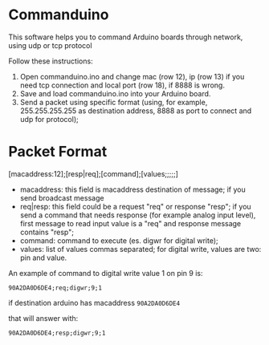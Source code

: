 Commanduino
===========

This software helps you to command Arduino boards through network, using udp or tcp protocol

Follow these instructions:

1) Open commanduino.ino and change mac (row 12), ip (row 13) if you need tcp connection and local port (row 18), if 8888 is wrong.
2) Save and load commanduino.ino into your Arduino board.
3) Send a packet using specific format (using, for example, 255.255.255.255 as destination address, 8888 as port to connect and udp for protocol);

Packet Format
=============

[macaddress:12];[resp|req];[command];[values;;;;;]

- macaddress: this field is macaddress destination of message; if you send broadcast message
- req|resp: this field could be a request "req" or response "resp"; if you send a command that needs response (for example analog input level), first message to read input value is a "req" and response message contains "resp";
- command: command to execute (es. digwr for digital write);
- values: list of values commas separated; for digital write, values are two: pin and value.

An example of command to digital write value 1 on pin 9 is:

`90A2DA0D6DE4;req;digwr;9;1`

if destination arduino has macaddress `90A2DA0D6DE4`

that will answer with:

`90A2DA0D6DE4;resp;digwr;9;1`



